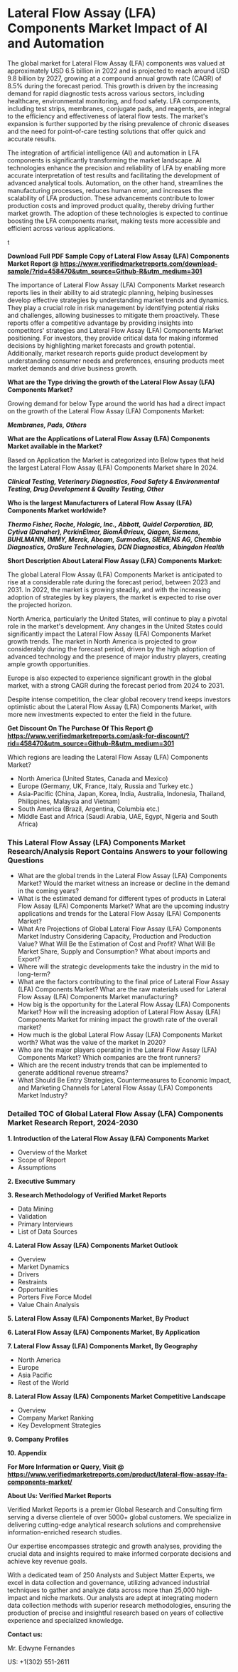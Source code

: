<meta name="title" content="Global Lateral Flow Assay (LFA) Components Market Impact of AI and Automation"><meta name="description" content="The global market for Lateral Flow Assay (LFA) components was valued at approximately USD 6.5 billion in 2022 and is projected to reach around USD 9.8 billion by 2027,"><meta name="title" content="Lateral Flow Assay (LFA) Components Market Size, Share, Scope, Trends, Growth, Opportunities, Analysis, Forecast"><h1>Lateral Flow Assay (LFA) Components Market Impact of AI and Automation</h1><p>The global market for Lateral Flow Assay (LFA) components was valued at approximately USD 6.5 billion in 2022 and is projected to reach around USD 9.8 billion by 2027, growing at a compound annual growth rate (CAGR) of 8.5% during the forecast period. This growth is driven by the increasing demand for rapid diagnostic tests across various sectors, including healthcare, environmental monitoring, and food safety. LFA components, including test strips, membranes, conjugate pads, and reagents, are integral to the efficiency and effectiveness of lateral flow tests. The market's expansion is further supported by the rising prevalence of chronic diseases and the need for point-of-care testing solutions that offer quick and accurate results.</p><p>The integration of artificial intelligence (AI) and automation in LFA components is significantly transforming the market landscape. AI technologies enhance the precision and reliability of LFA by enabling more accurate interpretation of test results and facilitating the development of advanced analytical tools. Automation, on the other hand, streamlines the manufacturing processes, reduces human error, and increases the scalability of LFA production. These advancements contribute to lower production costs and improved product quality, thereby driving further market growth. The adoption of these technologies is expected to continue boosting the LFA components market, making tests more accessible and efficient across various applications.</p>t</p><p id="" class=""><strong>Download Full PDF Sample Copy of Lateral Flow Assay (LFA) Components Market Report @ <a href="https://www.verifiedmarketreports.com/download-sample/?rid=458470&utm_source=Github-R&utm_medium=301" target="_blank">https://www.verifiedmarketreports.com/download-sample/?rid=458470&utm_source=Github-R&utm_medium=301</a></strong></p><p>The importance of&nbsp;Lateral Flow Assay (LFA) Components Market research reports lies in their ability to aid strategic planning, helping businesses develop effective strategies by understanding market trends and dynamics. They play a crucial role in risk management by identifying potential risks and challenges, allowing businesses to mitigate them proactively. These reports offer a competitive advantage by providing insights into competitors' strategies and Lateral Flow Assay (LFA) Components Market positioning. For investors, they provide critical data for making informed decisions by highlighting market forecasts and growth potential. Additionally, market research reports guide product development by understanding consumer needs and preferences, ensuring products meet market demands and drive business growth.</p><p><strong>What are the&nbsp;Type driving the growth of the Lateral Flow Assay (LFA) Components Market?</strong></p><p id="" class="">Growing demand for below Type around the world has had a direct impact on the growth of the Lateral Flow Assay (LFA) Components Market:</p><em><strong>Membranes, Pads, Others</strong></em></p><strong>What are the&nbsp;Applications&nbsp;of Lateral Flow Assay (LFA) Components Market available in the Market?</strong></p><p id="" class="">Based on Application the Market is categorized into Below types that held the largest Lateral Flow Assay (LFA) Components Market share In 2024.</p><em><strong>Clinical Testing, Veterinary Diagnostics, Food Safety & Environmental Testing, Drug Development & Quality Testing, Other</strong></em></p><strong>Who is the largest Manufacturers of Lateral Flow Assay (LFA) Components Market worldwide?</strong></p><p><em><strong>Thermo Fisher, Roche, Hologic, Inc., Abbott, Quidel Corporation, BD, Cytiva (Danaher), PerkinElmer, BiomÃ©rieux, Qiagen, Siemens, BUHLMANN, IMMY, Merck, Abcam, Surmodics, SIEMENS AG, Chembio Diagnostics, OraSure Technologies, DCN Diagnostics, Abingdon Health</strong></em></p><p id="" class=""><strong>Short Description About Lateral Flow Assay (LFA) Components Market:</strong></p><p>The global Lateral Flow Assay (LFA) Components Market is anticipated to rise at a considerable rate during the forecast period, between 2023 and 2031. In 2022, the market is growing steadily, and with the increasing adoption of strategies by key players, the market is expected to rise over the projected horizon.</p><p>North America, particularly the United States, will continue to play a pivotal role in the market's development. Any changes in the United States could significantly impact the Lateral Flow Assay (LFA) Components Market growth trends. The market in North America is projected to grow considerably during the forecast period, driven by the high adoption of advanced technology and the presence of major industry players, creating ample growth opportunities.</p><p>Europe is also expected to experience significant growth in the global market, with a strong CAGR during the forecast period from 2024 to 2031.</p><p>Despite intense competition, the clear global recovery trend keeps investors optimistic about the Lateral Flow Assay (LFA) Components Market, with more new investments expected to enter the field in the future.</p><p id="" class=""><strong>Get Discount On The Purchase Of This Report @ <a href="https://www.verifiedmarketreports.com/ask-for-discount/?rid=458470&utm_source=Github-R&utm_medium=301" target="_blank">https://www.verifiedmarketreports.com/ask-for-discount/?rid=458470&utm_source=Github-R&utm_medium=301</a></strong></p>Which regions are leading the Lateral Flow Assay (LFA) Components Market?</p><ul><li>North America (United States, Canada and Mexico)</li><li>Europe (Germany, UK, France, Italy, Russia and Turkey etc.)</li><li>Asia-Pacific (China, Japan, Korea, India, Australia, Indonesia, Thailand, Philippines, Malaysia and Vietnam)</li><li>South America (Brazil, Argentina, Columbia etc.)</li><li>Middle East and Africa (Saudi Arabia, UAE, Egypt, Nigeria and South Africa)</li></ul><h3 id="" class="">This Lateral Flow Assay (LFA) Components Market Research/Analysis Report Contains Answers to your following Questions</h3><ul><li>What are the global trends in the Lateral Flow Assay (LFA) Components Market? Would the market witness an increase or decline in the demand in the coming years?</li><li>What is the estimated demand for different types of products in Lateral Flow Assay (LFA) Components Market? What are the upcoming industry applications and trends for the Lateral Flow Assay (LFA) Components Market?</li><li>What Are Projections of Global Lateral Flow Assay (LFA) Components Market Industry Considering Capacity, Production and Production Value? What Will Be the Estimation of Cost and Profit? What Will Be Market Share, Supply and Consumption? What about imports and Export?</li><li>Where will the strategic developments take the industry in the mid to long-term?</li><li>What are the factors contributing to the final price of Lateral Flow Assay (LFA) Components Market? What are the raw materials used for Lateral Flow Assay (LFA) Components Market manufacturing?</li><li>How big is the opportunity for the Lateral Flow Assay (LFA) Components Market? How will the increasing adoption of Lateral Flow Assay (LFA) Components Market for mining impact the growth rate of the overall market?</li><li>How much is the global Lateral Flow Assay (LFA) Components Market worth? What was the value of the market In 2020?</li><li>Who are the major players operating in the Lateral Flow Assay (LFA) Components Market? Which companies are the front runners?</li><li>Which are the recent industry trends that can be implemented to generate additional revenue streams?</li><li>What Should Be Entry Strategies, Countermeasures to Economic Impact, and Marketing Channels for Lateral Flow Assay (LFA) Components Market Industry?</li></ul><h3 id="" class="">Detailed TOC of Global Lateral Flow Assay (LFA) Components Market Research Report, 2024-2030</h3><p id="" class=""><strong>1. Introduction of the Lateral Flow Assay (LFA) Components Market</strong></p><ul><li>Overview of the Market</li><li>Scope of Report</li><li>Assumptions</li></ul><p id="" class=""><strong>2. Executive Summary</strong></p><p id="" class=""><strong>3. Research Methodology of Verified Market Reports</strong></p><ul><li>Data Mining</li><li>Validation</li><li>Primary Interviews</li><li>List of Data Sources</li></ul><p id="" class=""><strong>4. Lateral Flow Assay (LFA) Components Market Outlook</strong></p><ul><li>Overview</li><li>Market Dynamics</li><li>Drivers</li><li>Restraints</li><li>Opportunities</li><li>Porters Five Force Model</li><li>Value Chain Analysis</li></ul><p id="" class=""><strong>5. Lateral Flow Assay (LFA) Components Market, By Product</strong></p><p id="" class=""><strong>6. Lateral Flow Assay (LFA) Components Market, By Application</strong></p><p id="" class=""><strong>7. Lateral Flow Assay (LFA) Components Market, By Geography</strong></p><ul><li>North America</li><li>Europe</li><li>Asia Pacific</li><li>Rest of the World</li></ul><p id="" class=""><strong>8. Lateral Flow Assay (LFA) Components Market Competitive Landscape</strong></p><ul><li>Overview</li><li>Company Market Ranking</li><li>Key Development Strategies</li></ul><p id="" class=""><strong>9. Company Profiles</strong></p><p id="" class=""><strong>10. Appendix</strong></p><p id="" class=""><strong>For More Information or Query, Visit @ <a href="https://www.verifiedmarketreports.com/product/lateral-flow-assay-lfa-components-market/" target="_blank">https://www.verifiedmarketreports.com/product/lateral-flow-assay-lfa-components-market/</a></strong></p><p id="" class=""><strong>About Us: Verified Market Reports</strong></p><p id="" class="">Verified Market Reports is a premier Global Research and Consulting firm serving a diverse clientele of over 5000+ global customers. We specialize in delivering cutting-edge analytical research solutions and comprehensive information-enriched research studies.</p><p id="" class="">Our expertise encompasses strategic and growth analyses, providing the crucial data and insights required to make informed corporate decisions and achieve key revenue goals.</p><p id="" class="">With a dedicated team of 250 Analysts and Subject Matter Experts, we excel in data collection and governance, utilizing advanced industrial techniques to gather and analyze data across more than 25,000 high-impact and niche markets. Our analysts are adept at integrating modern data collection methods with superior research methodologies, ensuring the production of precise and insightful research based on years of collective experience and specialized knowledge.</p><p id="" class=""><strong>Contact us:</strong></p><p id="" class="">Mr. Edwyne Fernandes</p><p id="" class="">US: +1(302) 551-2611</p>